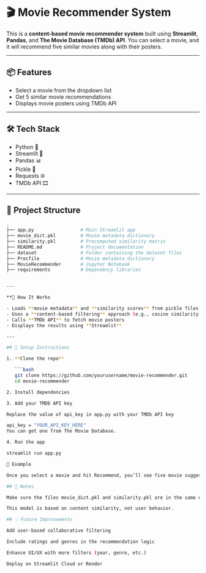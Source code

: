# 🎬 Movie Recommender System

This is a **content-based movie recommender system** built using **Streamlit**, **Pandas**, and **The Movie Database (TMDb) API**. You can select a movie, and it will recommend five similar movies along with their posters.

---

## 📦 Features

- Select a movie from the dropdown list
- Get 5 similar movie recommendations
- Displays movie posters using TMDb API

---

## 🛠️ Tech Stack

- Python 🐍
- Streamlit 🎈
- Pandas 📊
- Pickle 🧪
- Requests 🌐
- TMDb API 🎞️

---

## 📁 Project Structure

```bash
.
├── app.py                 # Main Streamlit app
├── movie_dict.pkl         # Movie metadata dictionary
├── similarity.pkl         # Precomputed similarity matrix
├── README.md              # Project documentation
├── dataset                # Folder containing the dataset files
├── Procfile               # Movie metadata dictionary
├── MovieRecommender       # Jupyter Notebook 
├── requirements           # Dependency libraries


---

**🧠 How It Works 

- Loads **movie metadata** and **similarity scores** from pickle files  
- Uses a **content-based filtering** approach (e.g., cosine similarity)  
- Calls **TMDb API** to fetch movie posters  
- Displays the results using **Streamlit**

---

## 🔧 Setup Instructions

1. **Clone the repo**

   ```bash
   git clone https://github.com/yourusername/movie-recommender.git
   cd movie-recommender

2. Install dependencies

3. Add your TMDb API key

Replace the value of api_key in app.py with your TMDb API key

api_key = "YOUR_API_KEY_HERE"
You can get one from The Movie Database.

4. Run the app

streamlit run app.py

📸 Example

Once you select a movie and hit Recommend, you’ll see five movie suggestions with their posters displayed side-by-side.

## 📌 Notes

Make sure the files movie_dict.pkl and similarity.pkl are in the same directory.

This model is based on content similarity, not user behavior.

## 💡 Future Improvements

Add user-based collaborative filtering

Include ratings and genres in the recommendation logic

Enhance UI/UX with more filters (year, genre, etc.)

Deploy on Streamlit Cloud or Render
